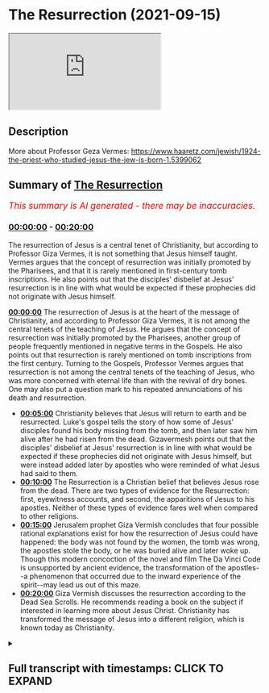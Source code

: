 # The Resurrection (2021-09-15)

<iframe loading='lazy' src='https://www.youtube.com/embed/IxRDbYZ9-os'></iframe>

## Description

More about Professor Geza Vermes: https://www.haaretz.com/jewish/1924-the-priest-who-studied-jesus-the-jew-is-born-1.5399062

## Summary of [The Resurrection](https://www.youtube.com/watch?v=IxRDbYZ9-os)


*<span style="color:red; font-size:125%">This summary is AI generated - there may be inaccuracies</span>. [](/)*

### [00:00:00](https://www.youtube.com/watch?v=IxRDbYZ9-os&t=0) - [00:20:00](https://www.youtube.com/watch?v=IxRDbYZ9-os&t=1200)

The resurrection of Jesus is a central tenet of Christianity, but according to Professor Giza Vermes, it is not something that Jesus himself taught. Vermes argues that the concept of resurrection was initially promoted by the Pharisees, and that it is rarely mentioned in first-century tomb inscriptions. He also points out that the disciples' disbelief at Jesus' resurrection is in line with what would be expected if these prophecies did not originate with Jesus himself.

**[00:00:00](https://www.youtube.com/watch?v=IxRDbYZ9-os&t=0)** The resurrection of Jesus is at the heart of the message of Christianity, and according to Professor Giza Vermes, it is not among the central tenets of the teaching of Jesus. He argues that the concept of resurrection was initially promoted by the Pharisees, another group of people frequently mentioned in negative terms in the Gospels. He also points out that resurrection is rarely mentioned on tomb inscriptions from the first century. Turning to the Gospels, Professor Vermes argues that resurrection is not among the central tenets of the teaching of Jesus, who was more concerned with eternal life than with the revival of dry bones. One may also put a question mark to his repeated annunciations of his death and resurrection.
* **[00:05:00](https://www.youtube.com/watch?v=IxRDbYZ9-os&t=300)** Christianity believes that Jesus will return to earth and be resurrected. Luke's gospel tells the story of how some of Jesus' disciples found his body missing from the tomb, and then later saw him alive after he had risen from the dead. Gizavermesh points out that the disciples' disbelief at Jesus' resurrection is in line with what would be expected if these prophecies did not originate with Jesus himself, but were instead added later by apostles who were reminded of what Jesus had said to them.
* **[00:10:00](https://www.youtube.com/watch?v=IxRDbYZ9-os&t=600)** The Resurrection is a Christian belief that believes Jesus rose from the dead. There are two types of evidence for the Resurrection: first, eyewitness accounts, and second, the apparitions of Jesus to his apostles. Neither of these types of evidence fares well when compared to other religions.
* **[00:15:00](https://www.youtube.com/watch?v=IxRDbYZ9-os&t=900)** Jerusalem prophet Giza Vermish concludes that four possible rational explanations exist for how the resurrection of Jesus could have happened: the body was not found by the women, the tomb was wrong, the apostles stole the body, or he was buried alive and later woke up. Though this modern concoction of the novel and film The Da Vinci Code is unsupported by ancient evidence, the transformation of the apostles--a phenomenon that occurred due to the inward experience of the spirit--may lead us out of this maze.
* **[00:20:00](https://www.youtube.com/watch?v=IxRDbYZ9-os&t=1200)** Giza Vermish discusses the resurrection according to the Dead Sea Scrolls. He recommends reading a book on the subject if interested in learning more about Jesus Christ. Christianity has transformed the message of Jesus into a different religion, which is known today as Christianity.

<details><summary><h2>Full transcript with timestamps: CLICK TO EXPAND</h2></summary>

[0:00:13](https://youtu.be/IxRDbYZ9-os?t=13) the resurrection of jesus lies at the  
[0:00:15](https://youtu.be/IxRDbYZ9-os?t=15) heart of the message of christianity  
[0:00:19](https://youtu.be/IxRDbYZ9-os?t=19) what are we to make of this  
[0:00:20](https://youtu.be/IxRDbYZ9-os?t=20) extraordinary claim and i want to share  
[0:00:22](https://youtu.be/IxRDbYZ9-os?t=22) with you some words from giza vermesh  
[0:00:24](https://youtu.be/IxRDbYZ9-os?t=24) again he's a world-class biblical  
[0:00:27](https://youtu.be/IxRDbYZ9-os?t=27) scholar often acknowledged as one of the  
[0:00:29](https://youtu.be/IxRDbYZ9-os?t=29) great and experts on the historical  
[0:00:32](https://youtu.be/IxRDbYZ9-os?t=32) jesus he spent his life studying uh  
[0:00:35](https://youtu.be/IxRDbYZ9-os?t=35) these matters a professor at oxford  
[0:00:37](https://youtu.be/IxRDbYZ9-os?t=37) university a professor of jewish studies  
[0:00:40](https://youtu.be/IxRDbYZ9-os?t=40) so he's a specialist in a jewish  
[0:00:41](https://youtu.be/IxRDbYZ9-os?t=41) understanding of jesus who was himself  
[0:00:43](https://youtu.be/IxRDbYZ9-os?t=43) of course a jew who preached two jews  
[0:00:46](https://youtu.be/IxRDbYZ9-os?t=46) about his understanding of judaism in  
[0:00:48](https://youtu.be/IxRDbYZ9-os?t=48) his own day so it's going to share with  
[0:00:50](https://youtu.be/IxRDbYZ9-os?t=50) you a few words about the resurrection  
[0:00:53](https://youtu.be/IxRDbYZ9-os?t=53) because there are many insights into  
[0:00:55](https://youtu.be/IxRDbYZ9-os?t=55) this brief uh chapter which  
[0:00:58](https://youtu.be/IxRDbYZ9-os?t=58) will surprise people surprised me when i  
[0:01:00](https://youtu.be/IxRDbYZ9-os?t=60) first read them  
[0:01:02](https://youtu.be/IxRDbYZ9-os?t=62) so he writes on page 107 of his book the  
[0:01:05](https://youtu.be/IxRDbYZ9-os?t=65) real jesus  
[0:01:06](https://youtu.be/IxRDbYZ9-os?t=66) the resurrection of jesus lies at the  
[0:01:09](https://youtu.be/IxRDbYZ9-os?t=69) heart of the message of christianity  
[0:01:12](https://youtu.be/IxRDbYZ9-os?t=72) the chief herald of this message saint  
[0:01:14](https://youtu.be/IxRDbYZ9-os?t=74) paul  
[0:01:15](https://youtu.be/IxRDbYZ9-os?t=75) bluntly proclaims  
[0:01:17](https://youtu.be/IxRDbYZ9-os?t=77) if christ has not been raised your faith  
[0:01:21](https://youtu.be/IxRDbYZ9-os?t=81) is futile  
[0:01:22](https://youtu.be/IxRDbYZ9-os?t=82) so it's very very clear if there's no  
[0:01:24](https://youtu.be/IxRDbYZ9-os?t=84) resurrection of jesus that's it  
[0:01:26](https://youtu.be/IxRDbYZ9-os?t=86) christianity is basically lying about  
[0:01:29](https://youtu.be/IxRDbYZ9-os?t=89) god is a waste of time  
[0:01:31](https://youtu.be/IxRDbYZ9-os?t=91) but he believed he did rise from the  
[0:01:33](https://youtu.be/IxRDbYZ9-os?t=93) dead so how does his firm statement  
[0:01:37](https://youtu.be/IxRDbYZ9-os?t=97) reinforced by two millennia of  
[0:01:39](https://youtu.be/IxRDbYZ9-os?t=99) theological cognition  
[0:01:41](https://youtu.be/IxRDbYZ9-os?t=101) compared with what the gospels tell us  
[0:01:44](https://youtu.be/IxRDbYZ9-os?t=104) about the first easter  
[0:01:46](https://youtu.be/IxRDbYZ9-os?t=106) is it pure myth  
[0:01:48](https://youtu.be/IxRDbYZ9-os?t=108) or does it contain also a grain of  
[0:01:51](https://youtu.be/IxRDbYZ9-os?t=111) history  
[0:01:52](https://youtu.be/IxRDbYZ9-os?t=112) so giza vermich the historian looks at  
[0:01:54](https://youtu.be/IxRDbYZ9-os?t=114) our earliest sources or some of them in  
[0:01:57](https://youtu.be/IxRDbYZ9-os?t=117) the new testament in the gospels and  
[0:01:59](https://youtu.be/IxRDbYZ9-os?t=119) what do they tell us about this very  
[0:02:01](https://youtu.be/IxRDbYZ9-os?t=121) interesting insights here  
[0:02:03](https://youtu.be/IxRDbYZ9-os?t=123) but to begin with he looks at the  
[0:02:05](https://youtu.be/IxRDbYZ9-os?t=125) historical jewish context to begin with  
[0:02:09](https://youtu.be/IxRDbYZ9-os?t=129) resurrection was neither an old nor  
[0:02:12](https://youtu.be/IxRDbYZ9-os?t=132) widespread jewish doctrine in the age of  
[0:02:14](https://youtu.be/IxRDbYZ9-os?t=134) jesus interestingly  
[0:02:16](https://youtu.be/IxRDbYZ9-os?t=136) the concept of afterlife conceived  
[0:02:19](https://youtu.be/IxRDbYZ9-os?t=139) either as spiritual survival or as  
[0:02:22](https://youtu.be/IxRDbYZ9-os?t=142) rising from the dead first gained  
[0:02:25](https://youtu.be/IxRDbYZ9-os?t=145) prominence in the second century bc  
[0:02:29](https://youtu.be/IxRDbYZ9-os?t=149) the immortality of the soul was  
[0:02:31](https://youtu.be/IxRDbYZ9-os?t=151) championed by many jews living outside  
[0:02:33](https://youtu.be/IxRDbYZ9-os?t=153) the holy land and influenced by greek  
[0:02:36](https://youtu.be/IxRDbYZ9-os?t=156) culture as well as by the essene sect in  
[0:02:39](https://youtu.be/IxRDbYZ9-os?t=159) palestine  
[0:02:41](https://youtu.be/IxRDbYZ9-os?t=161) according to the first century jewish  
[0:02:43](https://youtu.be/IxRDbYZ9-os?t=163) historian flavius josephus  
[0:02:47](https://youtu.be/IxRDbYZ9-os?t=167) the conservative sadducees these figures  
[0:02:50](https://youtu.be/IxRDbYZ9-os?t=170) all appear in the gospels by the way the  
[0:02:51](https://youtu.be/IxRDbYZ9-os?t=171) sadducees the pharisees and so on the  
[0:02:54](https://youtu.be/IxRDbYZ9-os?t=174) conservative sadducees and the high  
[0:02:56](https://youtu.be/IxRDbYZ9-os?t=176) priestly allies  
[0:02:58](https://youtu.be/IxRDbYZ9-os?t=178) considered the idea of life after death  
[0:03:01](https://youtu.be/IxRDbYZ9-os?t=181) a departure from biblical faith  
[0:03:04](https://youtu.be/IxRDbYZ9-os?t=184) were where reward for virtue and  
[0:03:07](https://youtu.be/IxRDbYZ9-os?t=187) punishment for sin were expected in this  
[0:03:10](https://youtu.be/IxRDbYZ9-os?t=190) life  
[0:03:11](https://youtu.be/IxRDbYZ9-os?t=191) beyond the grave everybody shared the  
[0:03:14](https://youtu.be/IxRDbYZ9-os?t=194) same chilly and sleepy existence in the  
[0:03:17](https://youtu.be/IxRDbYZ9-os?t=197) hades of the hebrews and this is  
[0:03:19](https://youtu.be/IxRDbYZ9-os?t=199) normally how the old testament we have  
[0:03:21](https://youtu.be/IxRDbYZ9-os?t=201) now talks of post-mortem existence in a  
[0:03:24](https://youtu.be/IxRDbYZ9-os?t=204) very kind of gray  
[0:03:27](https://youtu.be/IxRDbYZ9-os?t=207) world where there's no kind of clear  
[0:03:29](https://youtu.be/IxRDbYZ9-os?t=209) heaven or clear  
[0:03:30](https://youtu.be/IxRDbYZ9-os?t=210) hell the principal innovators of this  
[0:03:34](https://youtu.be/IxRDbYZ9-os?t=214) idea of resurrection were the pharisees  
[0:03:36](https://youtu.be/IxRDbYZ9-os?t=216) another big group of people you see  
[0:03:38](https://youtu.be/IxRDbYZ9-os?t=218) frequently mentioned in very negative  
[0:03:40](https://youtu.be/IxRDbYZ9-os?t=220) terms in the gospels  
[0:03:42](https://youtu.be/IxRDbYZ9-os?t=222) they promoted the doctrine of  
[0:03:44](https://youtu.be/IxRDbYZ9-os?t=224) resurrection among urban jury  
[0:03:47](https://youtu.be/IxRDbYZ9-os?t=227) but the bulk of the rural population was  
[0:03:50](https://youtu.be/IxRDbYZ9-os?t=230) mostly confused  
[0:03:51](https://youtu.be/IxRDbYZ9-os?t=231) resurrection rarely figures on tomb  
[0:03:54](https://youtu.be/IxRDbYZ9-os?t=234) inscriptions now this is amazing i had  
[0:03:57](https://youtu.be/IxRDbYZ9-os?t=237) no idea about this until i read that  
[0:03:59](https://youtu.be/IxRDbYZ9-os?t=239) sentence that if you look at first  
[0:04:01](https://youtu.be/IxRDbYZ9-os?t=241) century jewish palestinian palestinian  
[0:04:04](https://youtu.be/IxRDbYZ9-os?t=244) gravestones tomb inscriptions  
[0:04:07](https://youtu.be/IxRDbYZ9-os?t=247) you rarely ever find any reference to  
[0:04:09](https://youtu.be/IxRDbYZ9-os?t=249) the resurrection interesting  
[0:04:12](https://youtu.be/IxRDbYZ9-os?t=252) turning to the gospels resurrection is  
[0:04:15](https://youtu.be/IxRDbYZ9-os?t=255) not among the central tenets of the  
[0:04:17](https://youtu.be/IxRDbYZ9-os?t=257) teaching of jesus what  
[0:04:20](https://youtu.be/IxRDbYZ9-os?t=260) resurrection is not among the central  
[0:04:22](https://youtu.be/IxRDbYZ9-os?t=262) tenets of the teaching of jesus he was  
[0:04:24](https://youtu.be/IxRDbYZ9-os?t=264) more concerned with eternal life than  
[0:04:27](https://youtu.be/IxRDbYZ9-os?t=267) with the revival of dry bones if you  
[0:04:30](https://youtu.be/IxRDbYZ9-os?t=270) read the gospels this actually is true  
[0:04:32](https://youtu.be/IxRDbYZ9-os?t=272) one may also put a question mark to his  
[0:04:35](https://youtu.be/IxRDbYZ9-os?t=275) repeated annunciations of his death and  
[0:04:38](https://youtu.be/IxRDbYZ9-os?t=278) resurrection now i'm going to pause  
[0:04:40](https://youtu.be/IxRDbYZ9-os?t=280) there and i'm going to go to almost a  
[0:04:42](https://youtu.be/IxRDbYZ9-os?t=282) random example in my new revised  
[0:04:45](https://youtu.be/IxRDbYZ9-os?t=285) standard version bible  
[0:04:47](https://youtu.be/IxRDbYZ9-os?t=287) repeatedly in the gospels  
[0:04:49](https://youtu.be/IxRDbYZ9-os?t=289) jesus  
[0:04:51](https://youtu.be/IxRDbYZ9-os?t=291) forecasts predicts his death and  
[0:04:54](https://youtu.be/IxRDbYZ9-os?t=294) resurrection in some detail this is  
[0:04:56](https://youtu.be/IxRDbYZ9-os?t=296) really important so for example in luke  
[0:04:58](https://youtu.be/IxRDbYZ9-os?t=298) 18 he says  
[0:05:00](https://youtu.be/IxRDbYZ9-os?t=300) um he took his twelve disciples aside  
[0:05:03](https://youtu.be/IxRDbYZ9-os?t=303) and said to them  
[0:05:05](https://youtu.be/IxRDbYZ9-os?t=305) that everything that is written about  
[0:05:06](https://youtu.be/IxRDbYZ9-os?t=306) the son of man  
[0:05:08](https://youtu.be/IxRDbYZ9-os?t=308) by the prophets will be accomplished for  
[0:05:10](https://youtu.be/IxRDbYZ9-os?t=310) he will be handed over to the gentiles  
[0:05:13](https://youtu.be/IxRDbYZ9-os?t=313) and he will be mocked and insulted and  
[0:05:16](https://youtu.be/IxRDbYZ9-os?t=316) spat upon  
[0:05:17](https://youtu.be/IxRDbYZ9-os?t=317) and after they have flocked him they  
[0:05:20](https://youtu.be/IxRDbYZ9-os?t=320) will kill him  
[0:05:21](https://youtu.be/IxRDbYZ9-os?t=321) and on the third day he will rise again  
[0:05:25](https://youtu.be/IxRDbYZ9-os?t=325) so these are very specific predictions  
[0:05:27](https://youtu.be/IxRDbYZ9-os?t=327) about someone called the son of man  
[0:05:30](https://youtu.be/IxRDbYZ9-os?t=330) and the the jesus as portrayed in luke  
[0:05:32](https://youtu.be/IxRDbYZ9-os?t=332) claims that this is all discussed or  
[0:05:35](https://youtu.be/IxRDbYZ9-os?t=335) foretold in great detail  
[0:05:37](https://youtu.be/IxRDbYZ9-os?t=337) in the prophets in the jewish bible  
[0:05:39](https://youtu.be/IxRDbYZ9-os?t=339) although personally i've never quite  
[0:05:41](https://youtu.be/IxRDbYZ9-os?t=341) come across any passages that say that  
[0:05:43](https://youtu.be/IxRDbYZ9-os?t=343) but be that as it may  
[0:05:45](https://youtu.be/IxRDbYZ9-os?t=345) so to come back to giza vermesh  
[0:05:48](https://youtu.be/IxRDbYZ9-os?t=348) so he rightly says  
[0:05:50](https://youtu.be/IxRDbYZ9-os?t=350) one may also put a question mark to his  
[0:05:53](https://youtu.be/IxRDbYZ9-os?t=353) repeated announcements of his death and  
[0:05:55](https://youtu.be/IxRDbYZ9-os?t=355) resurrection why  
[0:05:57](https://youtu.be/IxRDbYZ9-os?t=357) the fact that all his disciples  
[0:05:59](https://youtu.be/IxRDbYZ9-os?t=359) abandoned him when he was arrested and  
[0:06:03](https://youtu.be/IxRDbYZ9-os?t=363) no one expected his rising no one  
[0:06:06](https://youtu.be/IxRDbYZ9-os?t=366) expected it according to the gospels  
[0:06:08](https://youtu.be/IxRDbYZ9-os?t=368) suggests that these prophecies did not  
[0:06:11](https://youtu.be/IxRDbYZ9-os?t=371) originate with jesus but were added  
[0:06:14](https://youtu.be/IxRDbYZ9-os?t=374) later  
[0:06:16](https://youtu.be/IxRDbYZ9-os?t=376) we find no apostle comforting himself on  
[0:06:19](https://youtu.be/IxRDbYZ9-os?t=379) good friday saying let's wait three days  
[0:06:22](https://youtu.be/IxRDbYZ9-os?t=382) and all will be well  
[0:06:24](https://youtu.be/IxRDbYZ9-os?t=384) because you would logically think  
[0:06:25](https://youtu.be/IxRDbYZ9-os?t=385) wouldn't you if they had been drilled  
[0:06:27](https://youtu.be/IxRDbYZ9-os?t=387) with this idea that the messiah would  
[0:06:30](https://youtu.be/IxRDbYZ9-os?t=390) die  
[0:06:30](https://youtu.be/IxRDbYZ9-os?t=390) and be scourged and be spat upon and  
[0:06:33](https://youtu.be/IxRDbYZ9-os?t=393) crucified by the romans the gentiles and  
[0:06:36](https://youtu.be/IxRDbYZ9-os?t=396) on the third day he will rise from the  
[0:06:39](https://youtu.be/IxRDbYZ9-os?t=399) dead  
[0:06:40](https://youtu.be/IxRDbYZ9-os?t=400) well of course they're going to think  
[0:06:41](https://youtu.be/IxRDbYZ9-os?t=401) well yep it's happening it's happening  
[0:06:43](https://youtu.be/IxRDbYZ9-os?t=403) now just as jesus told us indeed let's  
[0:06:45](https://youtu.be/IxRDbYZ9-os?t=405) just wait three days and all will be  
[0:06:48](https://youtu.be/IxRDbYZ9-os?t=408) well  
[0:06:50](https://youtu.be/IxRDbYZ9-os?t=410) but that's not what happens if you look  
[0:06:51](https://youtu.be/IxRDbYZ9-os?t=411) again this is me digressing now if you  
[0:06:54](https://youtu.be/IxRDbYZ9-os?t=414) look at luke's gospel for example  
[0:06:58](https://youtu.be/IxRDbYZ9-os?t=418) in matthew sorry luke 24  
[0:07:01](https://youtu.be/IxRDbYZ9-os?t=421) on the first day of the week  
[0:07:03](https://youtu.be/IxRDbYZ9-os?t=423) some of the women go to the tomb  
[0:07:05](https://youtu.be/IxRDbYZ9-os?t=425) taking spices they had prepared  
[0:07:08](https://youtu.be/IxRDbYZ9-os?t=428) and they found the stone rolled away it  
[0:07:11](https://youtu.be/IxRDbYZ9-os?t=431) says and  
[0:07:12](https://youtu.be/IxRDbYZ9-os?t=432) someone perhaps  
[0:07:14](https://youtu.be/IxRDbYZ9-os?t=434) angels two men with dazzling clothes  
[0:07:17](https://youtu.be/IxRDbYZ9-os?t=437) stood beside them the women were  
[0:07:19](https://youtu.be/IxRDbYZ9-os?t=439) terrified because they weren't expecting  
[0:07:22](https://youtu.be/IxRDbYZ9-os?t=442) this  
[0:07:23](https://youtu.be/IxRDbYZ9-os?t=443) and the angels or the men uh say why are  
[0:07:26](https://youtu.be/IxRDbYZ9-os?t=446) you looking for uh for this person  
[0:07:28](https://youtu.be/IxRDbYZ9-os?t=448) amongst the dead he is not here he is  
[0:07:31](https://youtu.be/IxRDbYZ9-os?t=451) risen  
[0:07:33](https://youtu.be/IxRDbYZ9-os?t=453) um and then there and then these angels  
[0:07:35](https://youtu.be/IxRDbYZ9-os?t=455) or these figures refer to the uh  
[0:07:37](https://youtu.be/IxRDbYZ9-os?t=457) predictions  
[0:07:38](https://youtu.be/IxRDbYZ9-os?t=458) which i've already mentioned one of them  
[0:07:41](https://youtu.be/IxRDbYZ9-os?t=461) so they it says here they ran from the  
[0:07:44](https://youtu.be/IxRDbYZ9-os?t=464) tomb this is the women ran from the tomb  
[0:07:46](https://youtu.be/IxRDbYZ9-os?t=466) and told this to the eleven that these  
[0:07:48](https://youtu.be/IxRDbYZ9-os?t=468) are the apostles  
[0:07:50](https://youtu.be/IxRDbYZ9-os?t=470) and this was mary magdalene  
[0:07:53](https://youtu.be/IxRDbYZ9-os?t=473) and the other women who told this to the  
[0:07:55](https://youtu.be/IxRDbYZ9-os?t=475) apostles that's verse 10  
[0:07:58](https://youtu.be/IxRDbYZ9-os?t=478) and look what the response is in verse  
[0:08:00](https://youtu.be/IxRDbYZ9-os?t=480) 11  
[0:08:01](https://youtu.be/IxRDbYZ9-os?t=481) but these words seem to them the  
[0:08:04](https://youtu.be/IxRDbYZ9-os?t=484) apostles an idle tale  
[0:08:06](https://youtu.be/IxRDbYZ9-os?t=486) and they did not believe them  
[0:08:08](https://youtu.be/IxRDbYZ9-os?t=488) and idle tell by the way an alternative  
[0:08:10](https://youtu.be/IxRDbYZ9-os?t=490) translation of the greek is nonsense  
[0:08:13](https://youtu.be/IxRDbYZ9-os?t=493) but in one word so the apostles having  
[0:08:16](https://youtu.be/IxRDbYZ9-os?t=496) been told reminded precisely what jesus  
[0:08:20](https://youtu.be/IxRDbYZ9-os?t=500) had told them repeatedly in great detail  
[0:08:22](https://youtu.be/IxRDbYZ9-os?t=502) when it actually happens  
[0:08:24](https://youtu.be/IxRDbYZ9-os?t=504) when the news is conveyed to them  
[0:08:28](https://youtu.be/IxRDbYZ9-os?t=508) they did not believe them quote unquote  
[0:08:31](https://youtu.be/IxRDbYZ9-os?t=511) and it these words seem to them an idle  
[0:08:34](https://youtu.be/IxRDbYZ9-os?t=514) tale that's how the nrsv  
[0:08:37](https://youtu.be/IxRDbYZ9-os?t=517) translates it  
[0:08:39](https://youtu.be/IxRDbYZ9-os?t=519) why why is it an idle tale why have they  
[0:08:42](https://youtu.be/IxRDbYZ9-os?t=522) no idea  
[0:08:44](https://youtu.be/IxRDbYZ9-os?t=524) no idea about this  
[0:08:46](https://youtu.be/IxRDbYZ9-os?t=526) you would expect them historically let's  
[0:08:49](https://youtu.be/IxRDbYZ9-os?t=529) wait three days and all will be well you  
[0:08:51](https://youtu.be/IxRDbYZ9-os?t=531) can spend to be waiting yeah yeah we  
[0:08:53](https://youtu.be/IxRDbYZ9-os?t=533) know we believe jesus words are true  
[0:08:55](https://youtu.be/IxRDbYZ9-os?t=535) because he did miracles he did signs and  
[0:08:57](https://youtu.be/IxRDbYZ9-os?t=537) wonders by the power of god  
[0:08:59](https://youtu.be/IxRDbYZ9-os?t=539) so this is something we should  
[0:09:00](https://youtu.be/IxRDbYZ9-os?t=540) reasonably expect to happen but when it  
[0:09:02](https://youtu.be/IxRDbYZ9-os?t=542) happens they don't believe it  
[0:09:05](https://youtu.be/IxRDbYZ9-os?t=545) it's nonsense so there's that's why uh  
[0:09:08](https://youtu.be/IxRDbYZ9-os?t=548) giza vermich and actually most  
[0:09:10](https://youtu.be/IxRDbYZ9-os?t=550) historians have concluded uh that this  
[0:09:13](https://youtu.be/IxRDbYZ9-os?t=553) uh these predictions did not originate  
[0:09:17](https://youtu.be/IxRDbYZ9-os?t=557) uh with jesus they were added  
[0:09:19](https://youtu.be/IxRDbYZ9-os?t=559) later these gospels of course are  
[0:09:20](https://youtu.be/IxRDbYZ9-os?t=560) written many many years after jesus life  
[0:09:24](https://youtu.be/IxRDbYZ9-os?t=564) in  
[0:09:25](https://youtu.be/IxRDbYZ9-os?t=565) the second generation of christians  
[0:09:26](https://youtu.be/IxRDbYZ9-os?t=566) towards the end of the first century  
[0:09:28](https://youtu.be/IxRDbYZ9-os?t=568) plenty of time for these stories to be  
[0:09:31](https://youtu.be/IxRDbYZ9-os?t=571) um carefully embellished  
[0:09:33](https://youtu.be/IxRDbYZ9-os?t=573) anyway  
[0:09:34](https://youtu.be/IxRDbYZ9-os?t=574) back to the story belief in the  
[0:09:36](https://youtu.be/IxRDbYZ9-os?t=576) resurrection of jesus consists in two  
[0:09:39](https://youtu.be/IxRDbYZ9-os?t=579) combined sets of stories about an empty  
[0:09:41](https://youtu.be/IxRDbYZ9-os?t=581) tomb and a series of apparitions now  
[0:09:44](https://youtu.be/IxRDbYZ9-os?t=584) this is the detail the devil's in the  
[0:09:46](https://youtu.be/IxRDbYZ9-os?t=586) detail as they say and gizavermish has  
[0:09:49](https://youtu.be/IxRDbYZ9-os?t=589) some fascinating observations i think to  
[0:09:51](https://youtu.be/IxRDbYZ9-os?t=591) make about these stories in the gospels  
[0:09:53](https://youtu.be/IxRDbYZ9-os?t=593) all four gospels report that the body of  
[0:09:56](https://youtu.be/IxRDbYZ9-os?t=596) jesus was missing from the grave when  
[0:09:59](https://youtu.be/IxRDbYZ9-os?t=599) one or several women visited it on early  
[0:10:03](https://youtu.be/IxRDbYZ9-os?t=603) on easter sunday  
[0:10:04](https://youtu.be/IxRDbYZ9-os?t=604) fair enough  
[0:10:05](https://youtu.be/IxRDbYZ9-os?t=605) the idea of resurrection comes from one  
[0:10:08](https://youtu.be/IxRDbYZ9-os?t=608) or two unknown men presumed to be angels  
[0:10:11](https://youtu.be/IxRDbYZ9-os?t=611) or dazzling clothes i mentioned that who  
[0:10:13](https://youtu.be/IxRDbYZ9-os?t=613) met the women in the tomb according to  
[0:10:15](https://youtu.be/IxRDbYZ9-os?t=615) mark matthew and luke  
[0:10:18](https://youtu.be/IxRDbYZ9-os?t=618) by contrast in john's gospel mary  
[0:10:21](https://youtu.be/IxRDbYZ9-os?t=621) magdalene suspects that jesus's remains  
[0:10:24](https://youtu.be/IxRDbYZ9-os?t=624) were removed by someone else not  
[0:10:26](https://youtu.be/IxRDbYZ9-os?t=626) connected with the apostles  
[0:10:28](https://youtu.be/IxRDbYZ9-os?t=628) she asked the unknown man standing close  
[0:10:32](https://youtu.be/IxRDbYZ9-os?t=632) by later identified as jesus where he  
[0:10:35](https://youtu.be/IxRDbYZ9-os?t=635) put the missing body  
[0:10:37](https://youtu.be/IxRDbYZ9-os?t=637) at the end the argument is seriously  
[0:10:39](https://youtu.be/IxRDbYZ9-os?t=639) weakened by the apostles rejection of  
[0:10:42](https://youtu.be/IxRDbYZ9-os?t=642) the women's report which they ridiculed  
[0:10:45](https://youtu.be/IxRDbYZ9-os?t=645) as an idle tale as we've already seen or  
[0:10:48](https://youtu.be/IxRDbYZ9-os?t=648) nonsense is a that's a another way of  
[0:10:51](https://youtu.be/IxRDbYZ9-os?t=651) translating it  
[0:10:53](https://youtu.be/IxRDbYZ9-os?t=653) the second type of evidence  
[0:10:55](https://youtu.be/IxRDbYZ9-os?t=655) the apparitions of the risen jesus to  
[0:10:57](https://youtu.be/IxRDbYZ9-os?t=657) his apostles  
[0:10:59](https://youtu.be/IxRDbYZ9-os?t=659) do not fare much better either the  
[0:11:01](https://youtu.be/IxRDbYZ9-os?t=661) oldest account we have now mark is  
[0:11:04](https://youtu.be/IxRDbYZ9-os?t=664) usually seen by virtually all scholars  
[0:11:06](https://youtu.be/IxRDbYZ9-os?t=666) now as the earliest gospel in the new  
[0:11:08](https://youtu.be/IxRDbYZ9-os?t=668) testament we have matthew first then  
[0:11:10](https://youtu.be/IxRDbYZ9-os?t=670) mark then john then luke then john but  
[0:11:12](https://youtu.be/IxRDbYZ9-os?t=672) for various reasons mark is the oldest  
[0:11:14](https://youtu.be/IxRDbYZ9-os?t=674) account and if you look at mark chapter  
[0:11:16](https://youtu.be/IxRDbYZ9-os?t=676) 16 the last chapter verses one to eight  
[0:11:20](https://youtu.be/IxRDbYZ9-os?t=680) the inauthentic verses 9 to 20 which you  
[0:11:23](https://youtu.be/IxRDbYZ9-os?t=683) will find in all bibles are missing from  
[0:11:26](https://youtu.be/IxRDbYZ9-os?t=686) the best manuscripts  
[0:11:28](https://youtu.be/IxRDbYZ9-os?t=688) so all the bibles including the nrsv  
[0:11:31](https://youtu.be/IxRDbYZ9-os?t=691) that have those verses are not actually  
[0:11:33](https://youtu.be/IxRDbYZ9-os?t=693) um reproducing or printing uh the  
[0:11:36](https://youtu.be/IxRDbYZ9-os?t=696) earliest manuscripts these are later um  
[0:11:40](https://youtu.be/IxRDbYZ9-os?t=700) stories that were added to the gospel  
[0:11:43](https://youtu.be/IxRDbYZ9-os?t=703) what is interesting he says that the  
[0:11:45](https://youtu.be/IxRDbYZ9-os?t=705) oldest account mark 16 1-8 contains no  
[0:11:50](https://youtu.be/IxRDbYZ9-os?t=710) visions at all  
[0:11:53](https://youtu.be/IxRDbYZ9-os?t=713) okay  
[0:11:55](https://youtu.be/IxRDbYZ9-os?t=715) the earliest  
[0:11:56](https://youtu.be/IxRDbYZ9-os?t=716) gospel in the new testament has no  
[0:11:59](https://youtu.be/IxRDbYZ9-os?t=719) resurrection appearances at all  
[0:12:02](https://youtu.be/IxRDbYZ9-os?t=722) interesting  
[0:12:03](https://youtu.be/IxRDbYZ9-os?t=723) according to luke and john jesus was  
[0:12:06](https://youtu.be/IxRDbYZ9-os?t=726) seen by the apostles in jerusalem on  
[0:12:09](https://youtu.be/IxRDbYZ9-os?t=729) easter sunday  
[0:12:10](https://youtu.be/IxRDbYZ9-os?t=730) and luke mentions an account and  
[0:12:12](https://youtu.be/IxRDbYZ9-os?t=732) encounter with two disciples on the same  
[0:12:15](https://youtu.be/IxRDbYZ9-os?t=735) day some miles away in emmaus i was  
[0:12:18](https://youtu.be/IxRDbYZ9-os?t=738) going to pause there because if you look  
[0:12:20](https://youtu.be/IxRDbYZ9-os?t=740) at my trusty nrsv uh go back to luke's  
[0:12:24](https://youtu.be/IxRDbYZ9-os?t=744) gospel again  
[0:12:26](https://youtu.be/IxRDbYZ9-os?t=746) and there's a famous story of the walk  
[0:12:28](https://youtu.be/IxRDbYZ9-os?t=748) to emmaus that giza vermish alludes to  
[0:12:31](https://youtu.be/IxRDbYZ9-os?t=751) and what i find interesting there's a  
[0:12:33](https://youtu.be/IxRDbYZ9-os?t=753) little detail here which is not often  
[0:12:35](https://youtu.be/IxRDbYZ9-os?t=755) focused on so these these guys uh are  
[0:12:39](https://youtu.be/IxRDbYZ9-os?t=759) two of them uh walking uh to a village  
[0:12:41](https://youtu.be/IxRDbYZ9-os?t=761) called emmaus about several miles from  
[0:12:43](https://youtu.be/IxRDbYZ9-os?t=763) jerusalem and they're talking about  
[0:12:46](https://youtu.be/IxRDbYZ9-os?t=766) everything that's happened you know with  
[0:12:48](https://youtu.be/IxRDbYZ9-os?t=768) jesus and the jerusalem authorities and  
[0:12:50](https://youtu.be/IxRDbYZ9-os?t=770) so on and they're talking about them  
[0:12:52](https://youtu.be/IxRDbYZ9-os?t=772) about this then jesus himself comes  
[0:12:55](https://youtu.be/IxRDbYZ9-os?t=775) basically near them and walks with them  
[0:12:57](https://youtu.be/IxRDbYZ9-os?t=777) or they don't know who he is  
[0:12:59](https://youtu.be/IxRDbYZ9-os?t=779) um according to verse 16 of chapter 24  
[0:13:04](https://youtu.be/IxRDbYZ9-os?t=784) uh and then the the stranger who is  
[0:13:07](https://youtu.be/IxRDbYZ9-os?t=787) revealed later to be jesus said what are  
[0:13:09](https://youtu.be/IxRDbYZ9-os?t=789) you discussing with each other while  
[0:13:10](https://youtu.be/IxRDbYZ9-os?t=790) you're walking along yeah  
[0:13:12](https://youtu.be/IxRDbYZ9-os?t=792) and they stood still it says looking sad  
[0:13:16](https://youtu.be/IxRDbYZ9-os?t=796) then um  
[0:13:18](https://youtu.be/IxRDbYZ9-os?t=798) one of them said whose name was cleopas  
[0:13:20](https://youtu.be/IxRDbYZ9-os?t=800) are you the only stranger in jerusalem  
[0:13:22](https://youtu.be/IxRDbYZ9-os?t=802) who doesn't know the things that have  
[0:13:24](https://youtu.be/IxRDbYZ9-os?t=804) taken place there in these days  
[0:13:27](https://youtu.be/IxRDbYZ9-os?t=807) he asked them what things  
[0:13:29](https://youtu.be/IxRDbYZ9-os?t=809) and then they say this is a very  
[0:13:30](https://youtu.be/IxRDbYZ9-os?t=810) interesting thing they replied this is  
[0:13:33](https://youtu.be/IxRDbYZ9-os?t=813) verse 19 the things about jesus of  
[0:13:36](https://youtu.be/IxRDbYZ9-os?t=816) nazareth who was a prophet  
[0:13:38](https://youtu.be/IxRDbYZ9-os?t=818) mighty indeed  
[0:13:40](https://youtu.be/IxRDbYZ9-os?t=820) and word before god  
[0:13:42](https://youtu.be/IxRDbYZ9-os?t=822) and all the people  
[0:13:45](https://youtu.be/IxRDbYZ9-os?t=825) interesting so here are some followers  
[0:13:48](https://youtu.be/IxRDbYZ9-os?t=828) of jesus  
[0:13:49](https://youtu.be/IxRDbYZ9-os?t=829) who  
[0:13:50](https://youtu.be/IxRDbYZ9-os?t=830) well acquainted with what's been going  
[0:13:52](https://youtu.be/IxRDbYZ9-os?t=832) on and what do they call jesus who is  
[0:13:54](https://youtu.be/IxRDbYZ9-os?t=834) jesus he is a prophet  
[0:13:58](https://youtu.be/IxRDbYZ9-os?t=838) mighty in deed and word before god so  
[0:14:02](https://youtu.be/IxRDbYZ9-os?t=842) jesus and god are two separate things  
[0:14:04](https://youtu.be/IxRDbYZ9-os?t=844) they do not say what later christian  
[0:14:07](https://youtu.be/IxRDbYZ9-os?t=847) creeds affirm that jesus was the second  
[0:14:09](https://youtu.be/IxRDbYZ9-os?t=849) person of the trinity god incarnate a  
[0:14:12](https://youtu.be/IxRDbYZ9-os?t=852) divine being or jesus is god as  
[0:14:14](https://youtu.be/IxRDbYZ9-os?t=854) christians always say that jesus god  
[0:14:16](https://youtu.be/IxRDbYZ9-os?t=856) jesus is god according to  
[0:14:19](https://youtu.be/IxRDbYZ9-os?t=859) these people who knew who you know knew  
[0:14:21](https://youtu.be/IxRDbYZ9-os?t=861) what was going on jesus was a prophet  
[0:14:24](https://youtu.be/IxRDbYZ9-os?t=864) mighty indeed what other religion says  
[0:14:26](https://youtu.be/IxRDbYZ9-os?t=866) that i wonder  
[0:14:28](https://youtu.be/IxRDbYZ9-os?t=868) so coming back to uh giza vermish  
[0:14:31](https://youtu.be/IxRDbYZ9-os?t=871) matthew now moving on to matthew's  
[0:14:33](https://youtu.be/IxRDbYZ9-os?t=873) gospel in turn places the only meeting  
[0:14:36](https://youtu.be/IxRDbYZ9-os?t=876) of jesus with 11 apostles  
[0:14:40](https://youtu.be/IxRDbYZ9-os?t=880) with 11 apostles days later on a  
[0:14:43](https://youtu.be/IxRDbYZ9-os?t=883) galilean mountain so the only time in  
[0:14:47](https://youtu.be/IxRDbYZ9-os?t=887) matthew's version the apostles meet him  
[0:14:49](https://youtu.be/IxRDbYZ9-os?t=889) is on this galilean mountain john  
[0:14:51](https://youtu.be/IxRDbYZ9-os?t=891) asserts that seven apostles saw him by  
[0:14:54](https://youtu.be/IxRDbYZ9-os?t=894) the sea of tiberias  
[0:14:56](https://youtu.be/IxRDbYZ9-os?t=896) to model the story further luke's jesus  
[0:14:59](https://youtu.be/IxRDbYZ9-os?t=899) orders his disciples not to leave  
[0:15:01](https://youtu.be/IxRDbYZ9-os?t=901) jerusalem  
[0:15:02](https://youtu.be/IxRDbYZ9-os?t=902) until pentecost pentecost is an amazing  
[0:15:06](https://youtu.be/IxRDbYZ9-os?t=906) supernatural event that happens in acts  
[0:15:08](https://youtu.be/IxRDbYZ9-os?t=908) chapter 2.  
[0:15:11](https://youtu.be/IxRDbYZ9-os?t=911) so  
[0:15:12](https://youtu.be/IxRDbYZ9-os?t=912) as for the identity of the appearing  
[0:15:15](https://youtu.be/IxRDbYZ9-os?t=915) person mary magdalene took him for the  
[0:15:18](https://youtu.be/IxRDbYZ9-os?t=918) gardener the emma's disciples for an  
[0:15:21](https://youtu.be/IxRDbYZ9-os?t=921) unknown passer-by and the jerusalem  
[0:15:23](https://youtu.be/IxRDbYZ9-os?t=923) apostles for a ghost  
[0:15:27](https://youtu.be/IxRDbYZ9-os?t=927) so no one quite agrees with who this  
[0:15:29](https://youtu.be/IxRDbYZ9-os?t=929) person is  
[0:15:30](https://youtu.be/IxRDbYZ9-os?t=930) so he concludes vermish there are four  
[0:15:33](https://youtu.be/IxRDbYZ9-os?t=933) rational ways for explaining away the  
[0:15:35](https://youtu.be/IxRDbYZ9-os?t=935) resurrection conundrum so here we have a  
[0:15:37](https://youtu.be/IxRDbYZ9-os?t=937) series of  
[0:15:38](https://youtu.be/IxRDbYZ9-os?t=938) uh very very loose ends and he offers  
[0:15:41](https://youtu.be/IxRDbYZ9-os?t=941) four theories four possible explanations  
[0:15:44](https://youtu.be/IxRDbYZ9-os?t=944) as to how to explain away this this  
[0:15:47](https://youtu.be/IxRDbYZ9-os?t=947) problem how do we understand it  
[0:15:49](https://youtu.be/IxRDbYZ9-os?t=949) rationally so the first  
[0:15:51](https://youtu.be/IxRDbYZ9-os?t=951) the body was not found by the women  
[0:15:53](https://youtu.be/IxRDbYZ9-os?t=953) because the guardian of the cemetery  
[0:15:56](https://youtu.be/IxRDbYZ9-os?t=956) used the first opportunity to move the  
[0:15:58](https://youtu.be/IxRDbYZ9-os?t=958) body of jesus out of the grave which had  
[0:16:01](https://youtu.be/IxRDbYZ9-os?t=961) been prepared for someone else  
[0:16:04](https://youtu.be/IxRDbYZ9-os?t=964) that's the first possibility second  
[0:16:06](https://youtu.be/IxRDbYZ9-os?t=966) possibility  
[0:16:07](https://youtu.be/IxRDbYZ9-os?t=967) in the darkness the women lost their way  
[0:16:09](https://youtu.be/IxRDbYZ9-os?t=969) and went to the wrong tomb  
[0:16:12](https://youtu.be/IxRDbYZ9-os?t=972) the uncertainty in both cases  
[0:16:14](https://youtu.be/IxRDbYZ9-os?t=974) could have easily had been dispelled by  
[0:16:17](https://youtu.be/IxRDbYZ9-os?t=977) consulting the owner of the tomb jesus  
[0:16:20](https://youtu.be/IxRDbYZ9-os?t=980) friend joseph of arimathea but no one  
[0:16:23](https://youtu.be/IxRDbYZ9-os?t=983) seems to have thought of it  
[0:16:26](https://youtu.be/IxRDbYZ9-os?t=986) three third possibility  
[0:16:28](https://youtu.be/IxRDbYZ9-os?t=988) the apostles stole the corpse as was  
[0:16:31](https://youtu.be/IxRDbYZ9-os?t=991) alleged by the priestly leaders  
[0:16:33](https://youtu.be/IxRDbYZ9-os?t=993) but since nobody expected jesus to rise  
[0:16:36](https://youtu.be/IxRDbYZ9-os?t=996) again  
[0:16:37](https://youtu.be/IxRDbYZ9-os?t=997) why should anyone fake his resurrection  
[0:16:40](https://youtu.be/IxRDbYZ9-os?t=1000) notice no one expected him to rise  
[0:16:43](https://youtu.be/IxRDbYZ9-os?t=1003) strange given the gospels are full of  
[0:16:45](https://youtu.be/IxRDbYZ9-os?t=1005) predictions of precisely that event  
[0:16:47](https://youtu.be/IxRDbYZ9-os?t=1007) and fourthly  
[0:16:49](https://youtu.be/IxRDbYZ9-os?t=1009) this is most the most fruity one  
[0:16:51](https://youtu.be/IxRDbYZ9-os?t=1011) jesus was buried alive and later woke up  
[0:16:55](https://youtu.be/IxRDbYZ9-os?t=1015) to live and left to live happily for a  
[0:16:57](https://youtu.be/IxRDbYZ9-os?t=1017) time if not ever after  
[0:16:59](https://youtu.be/IxRDbYZ9-os?t=1019) this modern concoction  
[0:17:02](https://youtu.be/IxRDbYZ9-os?t=1022) popularized by the da vinci code the  
[0:17:04](https://youtu.be/IxRDbYZ9-os?t=1024) famous novel and film  
[0:17:06](https://youtu.be/IxRDbYZ9-os?t=1026) is unsupported by ancient evidence  
[0:17:09](https://youtu.be/IxRDbYZ9-os?t=1029) though we know that recovery from  
[0:17:11](https://youtu.be/IxRDbYZ9-os?t=1031) crucifixion was possible  
[0:17:14](https://youtu.be/IxRDbYZ9-os?t=1034) this is particularly gory  
[0:17:16](https://youtu.be/IxRDbYZ9-os?t=1036) flavius josephus uh he's a really famous  
[0:17:19](https://youtu.be/IxRDbYZ9-os?t=1039) jewish historian from jerusalem at the  
[0:17:21](https://youtu.be/IxRDbYZ9-os?t=1041) time  
[0:17:23](https://youtu.be/IxRDbYZ9-os?t=1043) just slightly after jesus time  
[0:17:25](https://youtu.be/IxRDbYZ9-os?t=1045) he mentions that three of his friends  
[0:17:28](https://youtu.be/IxRDbYZ9-os?t=1048) were taken off the cross in a.d 70 and  
[0:17:32](https://youtu.be/IxRDbYZ9-os?t=1052) were attended by roman physicians and  
[0:17:34](https://youtu.be/IxRDbYZ9-os?t=1054) that one of them survived  
[0:17:37](https://youtu.be/IxRDbYZ9-os?t=1057) can you believe it having survived a  
[0:17:38](https://youtu.be/IxRDbYZ9-os?t=1058) crucifixion  
[0:17:40](https://youtu.be/IxRDbYZ9-os?t=1060) in this class of literature jesus  
[0:17:42](https://youtu.be/IxRDbYZ9-os?t=1062) usually marries mary magdalene and  
[0:17:45](https://youtu.be/IxRDbYZ9-os?t=1065) settles somewhere away from judea in the  
[0:17:48](https://youtu.be/IxRDbYZ9-os?t=1068) south of france nice place  
[0:17:50](https://youtu.be/IxRDbYZ9-os?t=1070) or in rome  
[0:17:52](https://youtu.be/IxRDbYZ9-os?t=1072) but  
[0:17:52](https://youtu.be/IxRDbYZ9-os?t=1072) and according to the 19th century  
[0:17:55](https://youtu.be/IxRDbYZ9-os?t=1075) islamic sect  
[0:17:57](https://youtu.be/IxRDbYZ9-os?t=1077) the ahmadiyya  
[0:17:58](https://youtu.be/IxRDbYZ9-os?t=1078) he journeyed instead to the east in  
[0:18:01](https://youtu.be/IxRDbYZ9-os?t=1081) search of the lost jewish tribes and  
[0:18:04](https://youtu.be/IxRDbYZ9-os?t=1084) died in india  
[0:18:06](https://youtu.be/IxRDbYZ9-os?t=1086) so take your pick  
[0:18:07](https://youtu.be/IxRDbYZ9-os?t=1087) so those are the four options as giza  
[0:18:09](https://youtu.be/IxRDbYZ9-os?t=1089) vermich says he concludes  
[0:18:11](https://youtu.be/IxRDbYZ9-os?t=1091) with quite a extraordinary  
[0:18:14](https://youtu.be/IxRDbYZ9-os?t=1094) statement  
[0:18:15](https://youtu.be/IxRDbYZ9-os?t=1095) neither positive nor negative reasoning  
[0:18:18](https://youtu.be/IxRDbYZ9-os?t=1098) leads anywhere because the resurrection  
[0:18:21](https://youtu.be/IxRDbYZ9-os?t=1101) of jesus cannot be compared to events  
[0:18:23](https://youtu.be/IxRDbYZ9-os?t=1103) belonging to history  
[0:18:25](https://youtu.be/IxRDbYZ9-os?t=1105) there is however one phenomenon that may  
[0:18:28](https://youtu.be/IxRDbYZ9-os?t=1108) lead us out of this maze  
[0:18:31](https://youtu.be/IxRDbYZ9-os?t=1111) the transformation of the apostles  
[0:18:35](https://youtu.be/IxRDbYZ9-os?t=1115) it was not due to the apparitions of  
[0:18:37](https://youtu.be/IxRDbYZ9-os?t=1117) jesus says giza varmish  
[0:18:40](https://youtu.be/IxRDbYZ9-os?t=1120) they remain frightened the apostles  
[0:18:42](https://youtu.be/IxRDbYZ9-os?t=1122) remain frightened and continue to hide  
[0:18:45](https://youtu.be/IxRDbYZ9-os?t=1125) for another seven weeks after easter  
[0:18:47](https://youtu.be/IxRDbYZ9-os?t=1127) that's easter sunday  
[0:18:49](https://youtu.be/IxRDbYZ9-os?t=1129) what capitulated them into action was  
[0:18:52](https://youtu.be/IxRDbYZ9-os?t=1132) pentecost mentions in acts 2 the  
[0:18:55](https://youtu.be/IxRDbYZ9-os?t=1135) metamorphosis achieved by the inward  
[0:18:58](https://youtu.be/IxRDbYZ9-os?t=1138) experience of the spirit  
[0:19:01](https://youtu.be/IxRDbYZ9-os?t=1141) miscellaneous men became spiritual  
[0:19:04](https://youtu.be/IxRDbYZ9-os?t=1144) warriors  
[0:19:05](https://youtu.be/IxRDbYZ9-os?t=1145) the charismatic potency imparted to them  
[0:19:08](https://youtu.be/IxRDbYZ9-os?t=1148) by jesus during his ministry and the  
[0:19:11](https://youtu.be/IxRDbYZ9-os?t=1151) recollection of his powerful teaching  
[0:19:14](https://youtu.be/IxRDbYZ9-os?t=1154) resulted again in mighty words and deeds  
[0:19:19](https://youtu.be/IxRDbYZ9-os?t=1159) they felt their master close to them he  
[0:19:22](https://youtu.be/IxRDbYZ9-os?t=1162) rose in their hearts  
[0:19:24](https://youtu.be/IxRDbYZ9-os?t=1164) this is the historical element in the  
[0:19:27](https://youtu.be/IxRDbYZ9-os?t=1167) resurrection saga  
[0:19:30](https://youtu.be/IxRDbYZ9-os?t=1170) end quote  
[0:19:32](https://youtu.be/IxRDbYZ9-os?t=1172) so interesting interesting so basically  
[0:19:35](https://youtu.be/IxRDbYZ9-os?t=1175) the sheer power of jesus personality his  
[0:19:39](https://youtu.be/IxRDbYZ9-os?t=1179) charisma  
[0:19:41](https://youtu.be/IxRDbYZ9-os?t=1181) the impact of his ministry  
[0:19:43](https://youtu.be/IxRDbYZ9-os?t=1183) on their lives over several years  
[0:19:46](https://youtu.be/IxRDbYZ9-os?t=1186) continued beyond  
[0:19:49](https://youtu.be/IxRDbYZ9-os?t=1189) his apparent death and resurrection  
[0:19:51](https://youtu.be/IxRDbYZ9-os?t=1191) shall we say but it wasn't really a  
[0:19:53](https://youtu.be/IxRDbYZ9-os?t=1193) resurrection that they believed in they  
[0:19:55](https://youtu.be/IxRDbYZ9-os?t=1195) believed in uh he rose in their hearts  
[0:19:59](https://youtu.be/IxRDbYZ9-os?t=1199) they chose to continue his ministry  
[0:20:01](https://youtu.be/IxRDbYZ9-os?t=1201) basically proclaiming the kingdom of god  
[0:20:05](https://youtu.be/IxRDbYZ9-os?t=1205) now of course this is not what paul  
[0:20:06](https://youtu.be/IxRDbYZ9-os?t=1206) believed it's not what the apostle paul  
[0:20:08](https://youtu.be/IxRDbYZ9-os?t=1208) taught but that's a different subject  
[0:20:10](https://youtu.be/IxRDbYZ9-os?t=1210) so there we go uh that's the  
[0:20:13](https://youtu.be/IxRDbYZ9-os?t=1213) resurrection according to giza vermish i  
[0:20:16](https://youtu.be/IxRDbYZ9-os?t=1216) do recommend this book in general if you  
[0:20:18](https://youtu.be/IxRDbYZ9-os?t=1218) want to  
[0:20:19](https://youtu.be/IxRDbYZ9-os?t=1219) read about  
[0:20:20](https://youtu.be/IxRDbYZ9-os?t=1220) jesus the dead sea scrolls um  
[0:20:24](https://youtu.be/IxRDbYZ9-os?t=1224) all sorts of things and the way the  
[0:20:25](https://youtu.be/IxRDbYZ9-os?t=1225) church has  
[0:20:27](https://youtu.be/IxRDbYZ9-os?t=1227) transformed the message of jesus into a  
[0:20:29](https://youtu.be/IxRDbYZ9-os?t=1229) very different religion which today we  
[0:20:32](https://youtu.be/IxRDbYZ9-os?t=1232) call christianity  
[0:20:34](https://youtu.be/IxRDbYZ9-os?t=1234) till next time  

</details>

